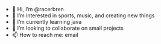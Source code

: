 - 👋 Hi, I’m @racerbren
- 👀 I’m interested in sports, music, and creating new things
- 🌱 I’m currently learning java
- 💞️ I’m looking to collaborate on small projects
- 📫 How to reach me: email

<!---
racerbren/racerbren is a ✨ special ✨ repository because its `README.md` (this file) appears on your GitHub profile.
You can click the Preview link to take a look at your changes.
--->
